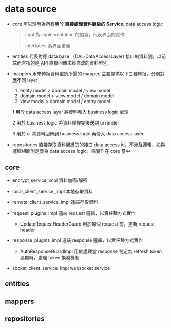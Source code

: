 # data source
- core
  可以理解為所有用於 **直接處理資料層級的 Service**, data access logic
    > impl 為 implementation 的縮寫，代表界面的實作
    >
    > interfaces 為界面定義   

- entities
  代表對應 data base （DAL-DataAccessLayer) 接口的資料別，以前端而言指的是 API 直接回傳未經修改的資料型別. 

- mappers
  用來轉換資料型別所需的 mapper, 主要提供以下三種轉換，分別對應不同 layer
  1) entity model > domain model / view model
  2) domain model > view model / domain model
  3) view model > domain model / entity model
  
  1 用於 data access layer 將資料轉入 business logic 處理
  
  2 用於 business logic 將資料理理完後送到 ui render
  
  3 用於 ui 將資料回傳到 business logic 再傳入 data access layer
  
- repositories
  直接存取資料層級的的接口 data access io，不涉及邏輯，如與邏輯相關則定義為 data access logic，需實作在 core 當中
  

## core
- encrypt_service_impl
  資料加密/解密
  
- local_client_service_impl
  本地存取資料
  
- remote_client_service_impl
  遠端存取資料

- request_plugins_impl
  遠端 request 邏輯，以責任鍊方式實作  
  - UpdateRequestHeaderGuard
    用於每個 request 前，更新 request header

- response_plugins_impl
  遠端 response 邏輯，以責任鍊方式實作
  - AuthResponseGuardImpl
    用於處理當 response 判定為 refresh token 過期時，處理 token 換發機制

- socket_client_service_impl
  websocket service


## entities

## mappers

## repositories
